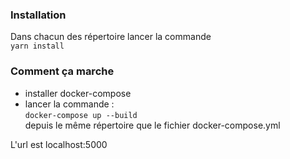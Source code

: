 ### Installation
Dans chacun des répertoire lancer la commande   
```yarn install```

### Comment ça marche
 - installer docker-compose   
 - lancer la commande :   
```docker-compose up --build```  
depuis le même répertoire que le fichier docker-compose.yml
   
L'url est localhost:5000